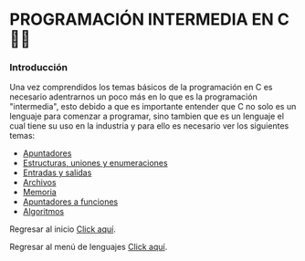 # PROGRAMACIÓN INTERMEDIA EN C :man_technologist:
### Introducción
Una vez comprendidos los temas básicos de la programación en C es necesario adentrarnos un poco más en lo que es la programación "intermedia", esto debido a que es importante entender que C no solo es un lenguaje para comenzar a programar, sino tambien que es un lenguaje el cual tiene su uso en
la industria y para ello es necesario ver los siguientes temas:

<ul>
    <li><a href="01 - Apuntadores/00 - Apuntadores.md">Apuntadores</a></li>
    <li><a href="">Estructuras, uniones y enumeraciones</a></li>
    <li><a href="">Entradas y salidas</a></li>
    <li><a href="">Archivos</a></li>
    <li><a href="">Memoria</a></li>
    <li><a href="">Apuntadores a funciones</a></li>
    <li><a href="">Algoritmos</a></li>

</ul>

Regresar al inicio <a href="../INICIO.md">Click aquí</a>.

Regresar al menú de lenguajes <a href="../../README.md">Click aquí</a>.